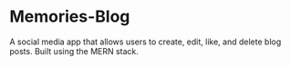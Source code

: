 # Memories-Blog
A social media app that allows users to create, edit, like, and delete blog posts. Built using the MERN stack.
